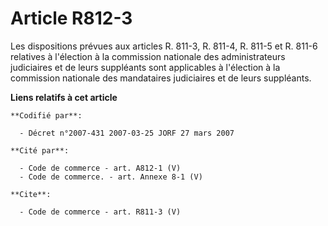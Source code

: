 # Article R812-3

Les dispositions prévues aux articles R. 811-3, R. 811-4, R. 811-5 et R. 811-6 relatives à l'élection à la commission
nationale des administrateurs judiciaires et de leurs suppléants sont applicables à l'élection à la commission nationale des
mandataires judiciaires et de leurs suppléants.

**Liens relatifs à cet article**

	**Codifié par**:

	  - Décret n°2007-431 2007-03-25 JORF 27 mars 2007

	**Cité par**:

	  - Code de commerce - art. A812-1 (V)
	  - Code de commerce. - art. Annexe 8-1 (V)

	**Cite**:

	  - Code de commerce - art. R811-3 (V)
